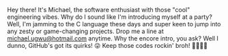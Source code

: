 Hey there! It's Michael, the software enthusiast with those "cool" engineering vibes. Why do I sound like I'm introducing myself at a party? Well, I'm jamming to the C language these days and super keen to jump into any zesty or game-changing projects. Drop me a line at michael.ugwu@hotmail.com anytime. Why the encore intro, you ask? Well I dunno, GitHub's got its quirks! 😜 Keep those codes rockin' broh! 🎸👨‍💻🎈
